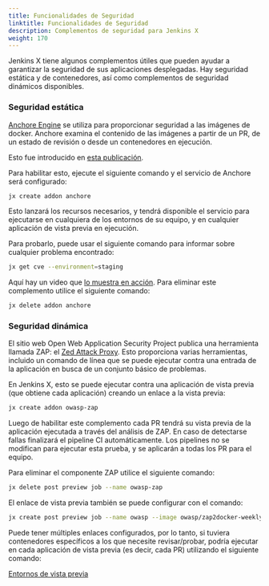 ```yaml
---
title: Funcionalidades de Seguridad
linktitle: Funcionalidades de Seguridad
description: Complementos de seguridad para Jenkins X
weight: 170
---
```


Jenkins X tiene algunos complementos útiles que pueden ayudar a garantizar la seguridad de sus aplicaciones desplegadas. Hay seguridad estática y de contenedores, así como complementos de seguridad dinámicos disponibles.

### Seguridad estática

[Anchore Engine](https://github.com/anchore/anchore-engine) se utiliza para proporcionar seguridad a las imágenes de docker. Anchore examina el contenido de las imágenes a partir de un PR, de un estado de revisión o desde un contenedores en ejecución.

Esto fue introducido en [esta publicación](https://jenkins.io/blog/2018/05/08/jenkins-x-anchore/).

Para habilitar esto, ejecute el siguiente comando y el servicio de Anchore será configurado:

```sh
jx create addon anchore
```

Esto lanzará los recursos necesarios, y tendrá disponible el servicio para ejecutarse en cualquiera de los entornos de su equipo, y en cualquier aplicación de vista previa en ejecución.

Para probarlo, puede usar el siguiente comando para informar sobre cualquier problema encontrado:

```sh
jx get cve --environment=staging
```

Aquí hay un video que [lo muestra en acción](https://youtu.be/rB8Sw0FqCQk). Para eliminar este complemento utilice el siguiente comando:

```sh
jx delete addon anchore
```

### Seguridad dinámica

El sitio web Open Web Application Security Project publica una herramienta llamada ZAP: el [Zed Attack Proxy](https://www.owasp.org/index.php/OWASP_Zed_Attack_Proxy_Project). Esto proporciona varias herramientas, incluido un comando de línea que se puede ejecutar contra una entrada de la aplicación en busca de un conjunto básico de problemas.

En Jenkins X, esto se puede ejecutar contra una aplicación de vista previa (que obtiene cada aplicación) creando un enlace a la vista previa:

```sh
jx create addon owasp-zap
```

Luego de habilitar este complemento cada PR tendrá su vista previa de la aplicación ejecutada a través del análisis de ZAP. En caso de detectarse fallas finalizará el pipeline CI automáticamente. Los pipelines no se modifican para ejecutar esta prueba, y se aplicarán a todas los PR para el equipo.

Para eliminar el componente ZAP utilice el siguiente comando:

```sh
jx delete post preview job --name owasp-zap
```

El enlace de vista previa también se puede configurar con el comando:

```sh
jx create post preview job --name owasp --image owasp/zap2docker-weekly:latest -c "zap-baseline.py" -c "-I" -c "-t" -c "\$(JX_PREVIEW_URL)"
```

Puede tener múltiples enlaces configurados, por lo tanto, si tuviera contenedores específicos a los que necesite revisar/probar, podría ejecutar en cada aplicación de vista previa (es decir, cada PR) utilizando el siguiente comando:

[Entornos de vista previa](/docs/reference/preview/)